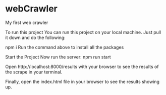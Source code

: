 # webCrawler
My first web crawler

To run this project
You can run this project on your local machine. Just pull it down and do the following:

npm i
Run the command above to install all the packages

Start the Project
Now run the server:
npm run start

Open http://localhost:8000/results with your browser to see the results of the scrape in your terminal.

Finally, open the index.html file in your browser to see the results showing up.